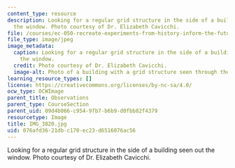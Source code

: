 ```yaml
---
content_type: resource
description: Looking for a regular grid structure in the side of a building seen out
  the window. Photo courtesy of Dr. Elizabeth Cavicchi.
file: /courses/ec-050-recreate-experiments-from-history-inform-the-future-from-the-past-galileo-january-iap-2010/076afd3621dbc170ec23d6516076ac56_IMG_3820.jpg
file_type: image/jpeg
image_metadata:
  caption: Looking for a regular grid structure in the side of a building seen out
    the window.
  credit: Photo courtesy of Dr. Elizabeth Cavicchi.
  image-alt: Photo of a building with a grid structure seen through the window.
learning_resource_types: []
license: https://creativecommons.org/licenses/by-nc-sa/4.0/
ocw_type: OCWImage
parent_title: Observations
parent_type: CourseSection
parent_uid: 09d4b066-c954-9fb7-b6b9-d0fbb82f4379
resourcetype: Image
title: IMG_3820.jpg
uid: 076afd36-21db-c170-ec23-d6516076ac56
---
```

Looking for a regular grid structure in the side of a building seen out the window. Photo courtesy of Dr. Elizabeth Cavicchi.